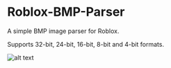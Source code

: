 # Roblox-BMP-Parser
A simple BMP image parser for Roblox.

Supports 32-bit, 24-bit, 16-bit, 8-bit and 4-bit formats.

![alt text](https://cdn.discordapp.com/attachments/926513738121637948/926520798229962752/preview.png)
